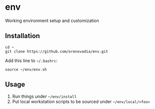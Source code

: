 # env
Working environment setup and customization

## Installation

```
cd ~
git clone https://github.com/orenovadia/env.git
```

Add this line to `~/.bashrc`:
```
source ~/env/env.sh
```

## Usage

1. Run things under `~/env/install`
2. Put local workstation scripts to be sourced under `~/env/local/<foo>`
